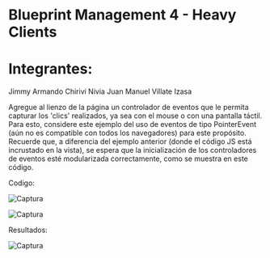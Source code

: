 # Blueprint Management 4 - Heavy Clients


# Integrantes:

Jimmy Armando Chirivi Nivia
Juan Manuel Villate Izasa


Agregue al lienzo de la página un controlador de eventos que le permita capturar los 'clics' realizados, ya sea con el mouse o con una pantalla táctil. Para esto, considere este ejemplo del uso de eventos de tipo PointerEvent (aún no es compatible con todos los navegadores) para este propósito. Recuerde que, a diferencia del ejemplo anterior (donde el código JS está incrustado en la vista), se espera que la inicialización de los controladores de eventos esté modularizada correctamente, como se muestra en este código.

Codigo:

![Captura](https://user-images.githubusercontent.com/48265107/76494069-18fa7200-6402-11ea-8ae7-17583a110efa.JPG)

![Captura](https://user-images.githubusercontent.com/48265107/76494269-7db5cc80-6402-11ea-89d4-4ab23a26e08f.JPG)

Resultados:

![Captura](https://user-images.githubusercontent.com/48265107/76494513-05034000-6403-11ea-9fdf-b019b1d30a9c.JPG)




